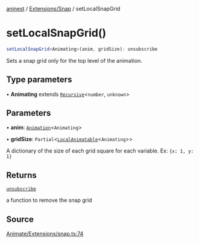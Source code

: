 [aninest](../../../index.md) / [Extensions/Snap](../index.md) / setLocalSnapGrid

# setLocalSnapGrid()

```ts
setLocalSnapGrid<Animating>(anim, gridSize): unsubscribe
```

Sets a snap grid only for the top level of the animation.

## Type parameters

• **Animating** extends [`Recursive`](../../../RecursiveHelpers/type-aliases/Recursive.md)\<`number`, `unknown`\>

## Parameters

• **anim**: [`Animation`](../../../AnimatableTypes/type-aliases/Animation.md)\<`Animating`\>

• **gridSize**: `Partial`\<[`LocalAnimatable`](../../../AnimatableTypes/type-aliases/LocalAnimatable.md)\<`Animating`\>\>

A dictionary of the size of each grid square for each variable. Ex: `{x: 1, y: 1}`

## Returns

[`unsubscribe`](../../../AnimatableTypes/type-aliases/unsubscribe.md)

a function to remove the snap grid

## Source

[Animate/Extensions/snap.ts:74](https://github.com/zphrs/aninest/blob/37209a6/src/Animate/Extensions/snap.ts#L74)
